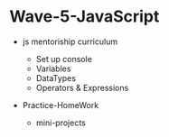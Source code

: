 # Wave-5-JavaScript

- js mentoriship curriculum 
   - Set up console
   - Variables
   - DataTypes
   - Operators & Expressions

- Practice-HomeWork
   - mini-projects 
